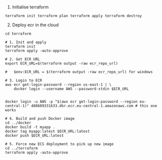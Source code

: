 1. Initialise terraform

``
terraform init
terraform plan
terraform apply
terraform destroy
``

2. Deploy ecr in the cloud

```
cd terraform

# 1. Init and apply
terraform init
terraform apply -auto-approve

# 2. Get ECR URL
export ECR_URL=$(terraform output -raw ecr_repo_url)

#   $env:ECR_URL = $(terraform output -raw ecr_repo_url) for windows

# 3. Login to ECR
aws ecr get-login-password --region us-east-1 | \
    docker login --username AWS --password-stdin $ECR_URL


docker login -u AWS -p "$(aws ecr get-login-password --region eu-central-1)" 480609331633.dkr.ecr.eu-central-1.amazonaws.com # this one works

# 4. Build and push Docker image
cd ../docker
docker build -t myapp .
docker tag myapp:latest $ECR_URL:latest
docker push $ECR_URL:latest

# 5. Force new ECS deployment to pick up new image
cd ../terraform
terraform apply -auto-approve
```
